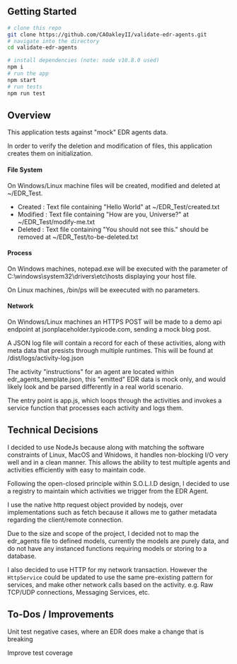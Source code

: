 ## Getting Started

```bash
# clone this repo
git clone https://github.com/CAOakleyII/validate-edr-agents.git
# navigate into the directory
cd validate-edr-agents

# install dependencies (note: node v10.8.0 used)
npm i
# run the app
npm start
# run tests
npm run test
```

## Overview
This application tests against "mock" EDR agents data.

In order to verify the deletion and modification of files, this application creates them on initialization.

#### File System
On Windows/Linux machine files will be created, modified and deleted at ~/EDR_Test.
  - Created : Text file containing "Hello World" at ~/EDR_Test/created.txt
  - Modified : Text file containing "How are you, Universe?" at ~/EDR_Test/modify-me.txt
  - Deleted : Text file containing "You should not see this." should be removed at ~/EDR_Test/to-be-deleted.txt

#### Process 
On Windows machines, notepad.exe will be executed with the parameter of C:\windows\system32\drivers\etc\hosts displaying your host file.

On Linux machines, /bin/ps will be exeecuted with no parameters.

#### Network
On Windows/Linux machines an HTTPS POST will be made to a demo api endpoint at jsonplaceholder.typicode.com, sending a mock blog post.

A JSON log file will contain a record for each of these activities, along with meta data that presists through multiple runtimes. This will be found at /dist/logs/activity-log.json

The activity "instructions" for an agent are located within edr_agents_template.json, this "emitted" EDR data is mock only, and would likely look and be parsed differently in a real world scenario.

The entry point is app.js, which loops through the activities and invokes a service function that processes each activity and logs them.

## Technical Decisions

I decided to use NodeJs because along with matching the software constraints of Linux, MacOS and Wnidows, it handles non-blocking I/O very well and in a clean manner. This allows the ability to test multiple agents and activities efficiently with easy to maintain code.

Following the open-closed principle within S.O.L.I.D design, I decided to use a registry to maintain which activities we trigger from the EDR Agent.

I use the native http request object provided by nodejs, over implementations such as fetch because it allows me to gather metadata regarding the client/remote connection.

Due to the size and scope of the project, I decided not to map the edr_agents file to defined models, currently the models are purely data, and do not have any instanced functions requiring models or storing to a database. 

I also decided to use HTTP for my network transaction. However the `HttpService` could be updated to use the same pre-existing pattern for services, and make other network calls based on the activity. e.g. Raw TCP/UDP connections, Messaging Services, etc.


## To-Dos / Improvements

Unit test negative cases, where an EDR does make a change that is breaking 

Improve test coverage 